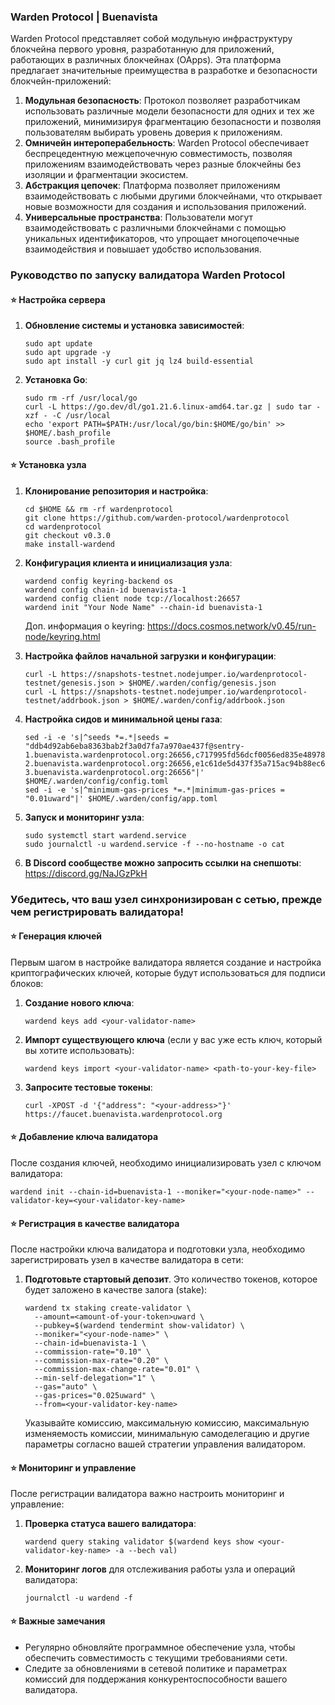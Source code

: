 ### Warden Protocol | Buenavista

Warden Protocol представляет собой модульную инфраструктуру блокчейна первого уровня, разработанную для приложений, работающих в различных блокчейнах (OApps). Эта платформа предлагает значительные преимущества в разработке и безопасности блокчейн-приложений:

1. **Модульная безопасность**: Протокол позволяет разработчикам использовать различные модели безопасности для одних и тех же приложений, минимизируя фрагментацию безопасности и позволяя пользователям выбирать уровень доверия к приложениям.
2. **Омничейн интероперабельность**: Warden Protocol обеспечивает беспрецедентную межцепочечную совместимость, позволяя приложениям взаимодействовать через разные блокчейны без изоляции и фрагментации экосистем.
3. **Абстракция цепочек**: Платформа позволяет приложениям взаимодействовать с любыми другими блокчейнами, что открывает новые возможности для создания и использования приложений.
4. **Универсальные пространства**: Пользователи могут взаимодействовать с различными блокчейнами с помощью уникальных идентификаторов, что упрощает многоцепочечные взаимодействия и повышает удобство использования.

### Руководство по запуску валидатора Warden Protocol

#### ⭐ Настройка сервера
1. **Обновление системы и установка зависимостей**:
   ```
   sudo apt update
   sudo apt upgrade -y
   sudo apt install -y curl git jq lz4 build-essential
   ```

2. **Установка Go**:
   ```
   sudo rm -rf /usr/local/go
   curl -L https://go.dev/dl/go1.21.6.linux-amd64.tar.gz | sudo tar -xzf - -C /usr/local
   echo 'export PATH=$PATH:/usr/local/go/bin:$HOME/go/bin' >> $HOME/.bash_profile
   source .bash_profile
   ```

#### ⭐ Установка узла
1. **Клонирование репозитория и настройка**:
   ```
   cd $HOME && rm -rf wardenprotocol
   git clone https://github.com/warden-protocol/wardenprotocol
   cd wardenprotocol
   git checkout v0.3.0
   make install-wardend
   ```

2. **Конфигурация клиента и инициализация узла**:
   ```
   wardend config keyring-backend os
   wardend config chain-id buenavista-1
   wardend config client node tcp://localhost:26657
   wardend init "Your Node Name" --chain-id buenavista-1
   ```
   Доп. информация о keyring: https://docs.cosmos.network/v0.45/run-node/keyring.html

3. **Настройка файлов начальной загрузки и конфигурации**:
   ```
   curl -L https://snapshots-testnet.nodejumper.io/wardenprotocol-testnet/genesis.json > $HOME/.warden/config/genesis.json
   curl -L https://snapshots-testnet.nodejumper.io/wardenprotocol-testnet/addrbook.json > $HOME/.warden/config/addrbook.json
   ```

4. **Настройка сидов и минимальной цены газа**:
   ```
   sed -i -e 's|^seeds *=.*|seeds = "ddb4d92ab6eba8363bab2f3a0d7fa7a970ae437f@sentry-1.buenavista.wardenprotocol.org:26656,c717995fd56dcf0056ed835e489788af4ffd8fe8@sentry-2.buenavista.wardenprotocol.org:26656,e1c61de5d437f35a715ac94b88ec62c482edc166@sentry-3.buenavista.wardenprotocol.org:26656"|' $HOME/.warden/config/config.toml
   sed -i -e 's|^minimum-gas-prices *=.*|minimum-gas-prices = "0.01uward"|' $HOME/.warden/config/app.toml
   ```

5. **Запуск и мониторинг узла**:
   ```
   sudo systemctl start wardend.service
   sudo journalctl -u wardend.service -f --no-hostname -o cat
   ```
6. **В Discord сообществе можно запросить ссылки на снепшоты**:
   https://discord.gg/NaJGzPkH

### Убедитесь, что ваш узел синхронизирован с сетью, прежде чем регистрировать валидатора!


#### ⭐ Генерация ключей
Первым шагом в настройке валидатора является создание и настройка криптографических ключей, которые будут использоваться для подписи блоков:

1. **Создание нового ключа**:
   ```
   wardend keys add <your-validator-name>
   ```

2. **Импорт существующего ключа** (если у вас уже есть ключ, который вы хотите использовать):
   ```
   wardend keys import <your-validator-name> <path-to-your-key-file>
   ```
3. **Запросите тестовые токены**:
   ```
   curl -XPOST -d '{"address": "<your-address>"}' https://faucet.buenavista.wardenprotocol.org
   ```

#### ⭐ Добавление ключа валидатора
После создания ключей, необходимо инициализировать узел с ключом валидатора:

```
wardend init --chain-id=buenavista-1 --moniker="<your-node-name>" --validator-key=<your-validator-key-name>
```

#### ⭐ Регистрация в качестве валидатора
После настройки ключа валидатора и подготовки узла, необходимо зарегистрировать узел в качестве валидатора в сети:

1. **Подготовьте стартовый депозит**. Это количество токенов, которое будет заложено в качестве залога (stake):

   ```
   wardend tx staking create-validator \
     --amount=<amount-of-your-token>uward \
     --pubkey=$(wardend tendermint show-validator) \
     --moniker="<your-node-name>" \
     --chain-id=buenavista-1 \
     --commission-rate="0.10" \
     --commission-max-rate="0.20" \
     --commission-max-change-rate="0.01" \
     --min-self-delegation="1" \
     --gas="auto" \
     --gas-prices="0.025uward" \
     --from=<your-validator-key-name>
   ```

   Указывайте комиссию, максимальную комиссию, максимальную изменяемость комиссии, минимальную самоделегацию и другие параметры согласно вашей стратегии управления валидатором.

#### ⭐ Мониторинг и управление
После регистрации валидатора важно настроить мониторинг и управление:

1. **Проверка статуса вашего валидатора**:
   ```
   wardend query staking validator $(wardend keys show <your-validator-key-name> -a --bech val)
   ```

2. **Мониторинг логов** для отслеживания работы узла и операций валидатора:
   ```
   journalctl -u wardend -f
   ```

#### ⭐ Важные замечания
- Регулярно обновляйте программное обеспечение узла, чтобы обеспечить совместимость с текущими требованиями сети.
- Следите за обновлениями в сетевой политике и параметрах комиссий для поддержания конкурентоспособности вашего валидатора.

